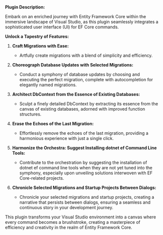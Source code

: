 **Plugin Description:**

Embark on an enriched journey with Entity Framework Core within the immersive landscape of Visual Studio, as this plugin seamlessly integrates a sophisticated user interface (UI) for EF Core commands.

**Unlock a Tapestry of Features:**

1. **Craft Migrations with Ease:**
   - Artfully create migrations with a blend of simplicity and efficiency.

2. **Choreograph Database Updates with Selected Migrations:**
   - Conduct a symphony of database updates by choosing and executing the perfect migration, complete with autocompletion for elegantly named migrations.

3. **Architect DbContext from the Essence of Existing Databases:**
   - Sculpt a finely detailed DbContext by extracting its essence from the canvas of existing databases, adorned with improved function structures.

4. **Erase the Echoes of the Last Migration:**
   - Effortlessly remove the echoes of the last migration, providing a harmonious experience with just a single click.

5. **Harmonize the Orchestra: Suggest Installing dotnet ef Command Line Tools:**
   - Contribute to the orchestration by suggesting the installation of dotnet ef command line tools when they are not yet tuned into the symphony, especially upon unveiling solutions interwoven with EF Core-related projects.

6. **Chronicle Selected Migrations and Startup Projects Between Dialogs:**
   - Chronicle your selected migrations and startup projects, creating a narrative that persists between dialogs, ensuring a seamless and continuous story in your development journey.

This plugin transforms your Visual Studio environment into a canvas where every command becomes a brushstroke, creating a masterpiece of efficiency and creativity in the realm of Entity Framework Core.
